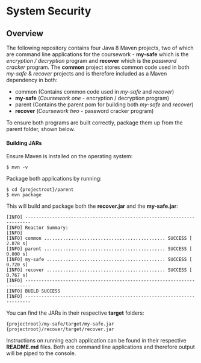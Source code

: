 System Security
===================

Overview
-------------

The following repository contains four Java 8 Maven projects, two of which are command line applications for the coursework - **my-safe** which is the *encryption / decryption* program and **recover** which is the *password cracker* program. The **common** project stores common code used in both *my-safe* & *recover* projects and is therefore included as a Maven dependency in both:

 - common (Contains common code used in *my-safe* and *recover*)
 - **my-safe** (*Coursework one* - encryption / decryption program)
 - parent (Contains the parent pom for building both *my-safe* and *recover*)
 - **recover** (*Coursework two* - password cracker program)

To ensure both programs are built correctly, package them up from the parent folder, shown below.

#### Building JARs
Ensure Maven is installed on the operating system:
```
$ mvn -v
```
Package both applications by running:
```
$ cd {projectroot}/parent
$ mvn package
```
This will build and package both the **recover.jar** and the **my-safe.jar**:
```
[INFO] ------------------------------------------------------------------------
[INFO] Reactor Summary:
[INFO]
[INFO] common ............................................. SUCCESS [  2.878 s]
[INFO] parent ............................................. SUCCESS [  0.000 s]
[INFO] my-safe ............................................ SUCCESS [  0.720 s]
[INFO] recover ............................................ SUCCESS [  0.767 s]
[INFO] ------------------------------------------------------------------------
[INFO] BUILD SUCCESS
[INFO] ------------------------------------------------------------------------
```
You can find the JARs in their respective **target** folders:
```
{projectroot}/my-safe/target/my-safe.jar
{projectroot}/recover/target/recover.jar
```
Instructions on running each application can be found in their respective **README.md** files. Both are command line applications and therefore output will be piped to the console.
